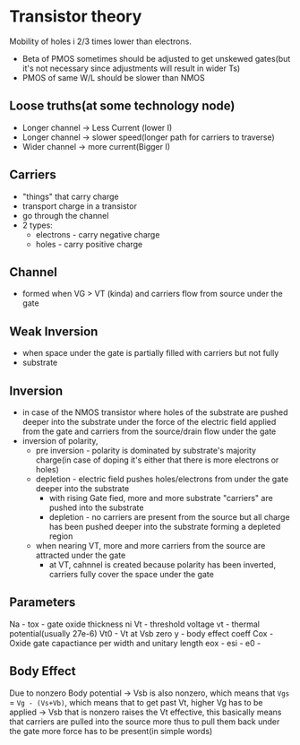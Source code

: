 # Transistor theory

Mobility of holes i 2/3 times lower than electrons.

- Beta of PMOS sometimes should be adjusted to get unskewed gates(but it's not necessary since adjustments will result in wider Ts)
- PMOS of same W/L should be slower than NMOS

## Loose truths(at some technology node)

- Longer channel -> Less Current (lower I)
- Longer channel -> slower speed(longer path for carriers to traverse)
- Wider channel -> more current(Bigger I)

## Carriers

- "things" that carry charge
- transport charge in a transistor
- go through the channel
- 2 types:
  - electrons - carry negative charge
  - holes - carry positive charge

## Channel

- formed when VG > VT (kinda) and carriers flow from source under the gate

## Weak Inversion

- when space under the gate is partially filled with carriers but not fully
- substrate

## Inversion

- in case of the NMOS transistor where holes of the substrate are pushed deeper into the substrate under the force of the electric field applied from the gate and carriers from the source/drain flow under the gate
- inversion of polarity,
  - pre inversion - polarity is dominated by substrate's  majority charge(in case of doping it's either that there is more electrons or holes)
  - depletion - electric field pushes holes/electrons from under the gate deeper into the substrate
    - with rising Gate fied, more and more substrate "carriers" are pushed into the substrate
    - depletion - no carriers are present from the source but all charge has been pushed deeper into the substrate forming a depleted region
  - when nearing VT, more and more carriers from the source are attracted under the gate
    - at VT, cahnnel is created because polarity has been inverted, carriers fully cover the space under the gate

## Parameters

Na -
tox - gate oxide thickness
ni
Vt - threshold voltage
vt - thermal potential(usually 27e-6)
Vt0 - Vt at Vsb zero
y - body effect coeff
Cox - Oxide gate capactiance per width and unitary length
eox -
esi -
e0 -

## Body Effect

Due to nonzero Body potential -> Vsb is also nonzero, which means that `Vgs` = `Vg - (Vs+Vb)`, which means that to get past Vt, higher Vg has to be applied -> Vsb that is nonzero raises the Vt effective, this basically means that carriers are pulled into the source more thus to pull them back under the gate more force has to be present(in simple words)
